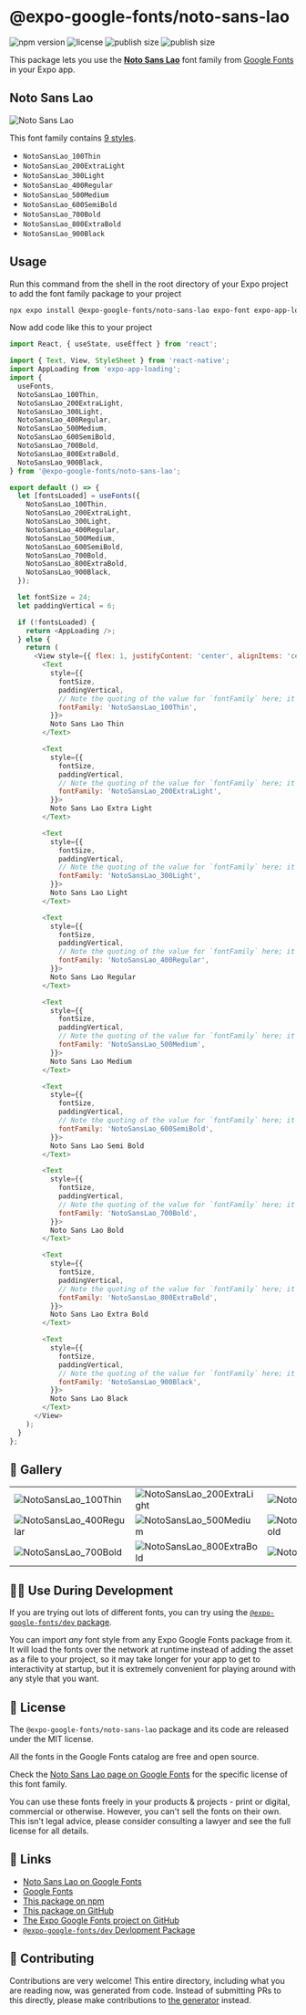 # @expo-google-fonts/noto-sans-lao

![npm version](https://flat.badgen.net/npm/v/@expo-google-fonts/noto-sans-lao)
![license](https://flat.badgen.net/github/license/expo/google-fonts)
![publish size](https://flat.badgen.net/packagephobia/install/@expo-google-fonts/noto-sans-lao)
![publish size](https://flat.badgen.net/packagephobia/publish/@expo-google-fonts/noto-sans-lao)

This package lets you use the [**Noto Sans Lao**](https://fonts.google.com/specimen/Noto+Sans+Lao) font family from [Google Fonts](https://fonts.google.com/) in your Expo app.

## Noto Sans Lao

![Noto Sans Lao](./font-family.png)

This font family contains [9 styles](#-gallery).

- `NotoSansLao_100Thin`
- `NotoSansLao_200ExtraLight`
- `NotoSansLao_300Light`
- `NotoSansLao_400Regular`
- `NotoSansLao_500Medium`
- `NotoSansLao_600SemiBold`
- `NotoSansLao_700Bold`
- `NotoSansLao_800ExtraBold`
- `NotoSansLao_900Black`

## Usage

Run this command from the shell in the root directory of your Expo project to add the font family package to your project
```sh
npx expo install @expo-google-fonts/noto-sans-lao expo-font expo-app-loading
```

Now add code like this to your project
```js
import React, { useState, useEffect } from 'react';

import { Text, View, StyleSheet } from 'react-native';
import AppLoading from 'expo-app-loading';
import {
  useFonts,
  NotoSansLao_100Thin,
  NotoSansLao_200ExtraLight,
  NotoSansLao_300Light,
  NotoSansLao_400Regular,
  NotoSansLao_500Medium,
  NotoSansLao_600SemiBold,
  NotoSansLao_700Bold,
  NotoSansLao_800ExtraBold,
  NotoSansLao_900Black,
} from '@expo-google-fonts/noto-sans-lao';

export default () => {
  let [fontsLoaded] = useFonts({
    NotoSansLao_100Thin,
    NotoSansLao_200ExtraLight,
    NotoSansLao_300Light,
    NotoSansLao_400Regular,
    NotoSansLao_500Medium,
    NotoSansLao_600SemiBold,
    NotoSansLao_700Bold,
    NotoSansLao_800ExtraBold,
    NotoSansLao_900Black,
  });

  let fontSize = 24;
  let paddingVertical = 6;

  if (!fontsLoaded) {
    return <AppLoading />;
  } else {
    return (
      <View style={{ flex: 1, justifyContent: 'center', alignItems: 'center' }}>
        <Text
          style={{
            fontSize,
            paddingVertical,
            // Note the quoting of the value for `fontFamily` here; it expects a string!
            fontFamily: 'NotoSansLao_100Thin',
          }}>
          Noto Sans Lao Thin
        </Text>

        <Text
          style={{
            fontSize,
            paddingVertical,
            // Note the quoting of the value for `fontFamily` here; it expects a string!
            fontFamily: 'NotoSansLao_200ExtraLight',
          }}>
          Noto Sans Lao Extra Light
        </Text>

        <Text
          style={{
            fontSize,
            paddingVertical,
            // Note the quoting of the value for `fontFamily` here; it expects a string!
            fontFamily: 'NotoSansLao_300Light',
          }}>
          Noto Sans Lao Light
        </Text>

        <Text
          style={{
            fontSize,
            paddingVertical,
            // Note the quoting of the value for `fontFamily` here; it expects a string!
            fontFamily: 'NotoSansLao_400Regular',
          }}>
          Noto Sans Lao Regular
        </Text>

        <Text
          style={{
            fontSize,
            paddingVertical,
            // Note the quoting of the value for `fontFamily` here; it expects a string!
            fontFamily: 'NotoSansLao_500Medium',
          }}>
          Noto Sans Lao Medium
        </Text>

        <Text
          style={{
            fontSize,
            paddingVertical,
            // Note the quoting of the value for `fontFamily` here; it expects a string!
            fontFamily: 'NotoSansLao_600SemiBold',
          }}>
          Noto Sans Lao Semi Bold
        </Text>

        <Text
          style={{
            fontSize,
            paddingVertical,
            // Note the quoting of the value for `fontFamily` here; it expects a string!
            fontFamily: 'NotoSansLao_700Bold',
          }}>
          Noto Sans Lao Bold
        </Text>

        <Text
          style={{
            fontSize,
            paddingVertical,
            // Note the quoting of the value for `fontFamily` here; it expects a string!
            fontFamily: 'NotoSansLao_800ExtraBold',
          }}>
          Noto Sans Lao Extra Bold
        </Text>

        <Text
          style={{
            fontSize,
            paddingVertical,
            // Note the quoting of the value for `fontFamily` here; it expects a string!
            fontFamily: 'NotoSansLao_900Black',
          }}>
          Noto Sans Lao Black
        </Text>
      </View>
    );
  }
};

```

## 🔡 Gallery


||||
|-|-|-|
|![NotoSansLao_100Thin](./NotoSansLao_100Thin.ttf.png)|![NotoSansLao_200ExtraLight](./NotoSansLao_200ExtraLight.ttf.png)|![NotoSansLao_300Light](./NotoSansLao_300Light.ttf.png)||
|![NotoSansLao_400Regular](./NotoSansLao_400Regular.ttf.png)|![NotoSansLao_500Medium](./NotoSansLao_500Medium.ttf.png)|![NotoSansLao_600SemiBold](./NotoSansLao_600SemiBold.ttf.png)||
|![NotoSansLao_700Bold](./NotoSansLao_700Bold.ttf.png)|![NotoSansLao_800ExtraBold](./NotoSansLao_800ExtraBold.ttf.png)|![NotoSansLao_900Black](./NotoSansLao_900Black.ttf.png)||


## 👩‍💻 Use During Development

If you are trying out lots of different fonts, you can try using the [`@expo-google-fonts/dev` package](https://github.com/expo/google-fonts/tree/master/font-packages/dev#readme).

You can import *any* font style from any Expo Google Fonts package from it. It will load the fonts
over the network at runtime instead of adding the asset as a file to your project, so it may take longer
for your app to get to interactivity at startup, but it is extremely convenient
for playing around with any style that you want.

## 📖 License

The `@expo-google-fonts/noto-sans-lao` package and its code are released under the MIT license.

All the fonts in the Google Fonts catalog are free and open source.

Check the [Noto Sans Lao page on Google Fonts](https://fonts.google.com/specimen/Noto+Sans+Lao) for the specific license of this font family.

You can use these fonts freely in your products & projects - print or digital, commercial or otherwise. However, you can't sell the fonts on their own. This isn't legal advice, please consider consulting a lawyer and see the full license for all details.

## 🔗 Links

- [Noto Sans Lao on Google Fonts](https://fonts.google.com/specimen/Noto+Sans+Lao)
- [Google Fonts](https://fonts.google.com/)
- [This package on npm](https://www.npmjs.com/package/@expo-google-fonts/noto-sans-lao)
- [This package on GitHub](https://github.com/expo/google-fonts/tree/master/font-packages/noto-sans-lao)
- [The Expo Google Fonts project on GitHub](https://github.com/expo/google-fonts)
- [`@expo-google-fonts/dev` Devlopment Package](https://github.com/expo/google-fonts/tree/master/font-packages/dev)

## 🤝 Contributing

Contributions are very welcome! This entire directory, including what you are reading now, was generated from code. Instead of submitting PRs to this directly, please make contributions to [the generator](https://github.com/expo/google-fonts/tree/master/packages/generator) instead.
